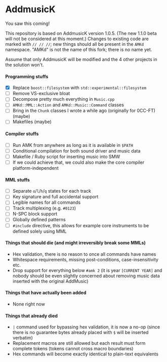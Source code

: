 # AddmusicK

You saw this coming!

This repository is based on AddmusicK version 1.0.5. (The new 1.1.0 beta will not be considered at this moment.) Changes to existing code are marked with `// // //`; new things should all be present in the `AMKd` namespace. "AMKd" is not the name of this fork; there is no name yet.

Assume that only AddmusicK will be modified and the 4 other projects in the solution won't.

#### Programming stuffs

- [x] Replace `boost::filesystem` with `std::experimental::filesystem`
- [ ] Remove VS-exclusive bloat
- [ ] Decompose pretty much everything in `Music.cpp`
- [ ] `AMKd::MML::Action` and `AMKd::Music::Command` classes
- [ ] Bring in the `Chunk` classes I wrote a while ago (originally for 0CC-FT) (maybe)
- [ ] Makefiles (maybe)

#### Compiler stuffs

- [ ] Run AMK from anywhere as long as it is available in `$PATH`
- [ ] Conditional compilation for both sound driver and music data
- [ ] Makefile / Ruby script for inserting music into SMW
- [ ] If we could achieve that, we could also make the core compiler platform-independent

#### MML stuffs

- [ ] Separate `o`/`l`/`h`/`q` states for each track
- [ ] Key signature and full accidental support
- [ ] Legible names for all commands
- [ ] Track multiplexing (e.g. `#0123`)
- [ ] N-SPC block support
- [ ] Globally defined patterns
- [ ] `#include` directive, this allows for example core instruments to be defined solely using MML

#### Things that should die (and might irreversibly break some MMLs)

- Hex validation, there is no reason to once all commands have names
- Whitespace requirements, missing post-conditions, case-insensitivity etc.
- Drop support for everything below `#amk 2` (it is year `[CURRENT YEAR]` and nobody should be even slightly concerned about removing music data inserted with the original AddMusic)

#### Things that have actually been added

- None right now

#### Things that already died

- `|` command used for bypassing hex validation, it is now a no-op (since there is no guarantee bytes already placed with `$` will be inserted verbatim)
- Replacement macros are still allowed but each result must form complete tokens (tokens cannot cross macro boundaries)
- Hex commands will become exactly identical to plain-text equivalents
